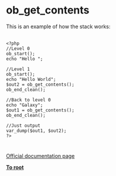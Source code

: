 # ob_get_contents



This is an example of how the stack works:<br><br>

```
<?php
//Level 0
ob_start();
echo "Hello ";

//Level 1
ob_start();
echo "Hello World";
$out2 = ob_get_contents();
ob_end_clean();

//Back to level 0
echo "Galaxy";
$out1 = ob_get_contents();
ob_end_clean();

//Just output
var_dump($out1, $out2);
?>
```
  

#

[Official documentation page](https://www.php.net/manual/en/function.ob-get-contents.php)

**[To root](/README.md)**